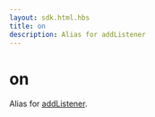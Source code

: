 ```yaml
---
layout: sdk.html.hbs
title: on
description: Alias for addListener
---
```


# on

Alias for [addListener](/sdk/js/6/core-classes/kuzzle-event-emitteradd-listener/).

